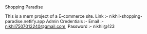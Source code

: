 Shopping Paradise

This is a mern project of a E-commerce site.
Link :- nikhil-shopping-paradise.netlify.app
Admin Credentials :- Email :- nikhil7507013240@gmail.com, Password :- nikhil@123
